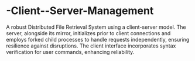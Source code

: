 # -Client--Server-Management
A robust Distributed File Retrieval System using a client-server model. The server, alongside its mirror, initializes prior to client connections and employs forked child processes to handle requests independently, ensuring resilience against disruptions. The client interface incorporates syntax verification for user commands, enhancing reliability. 
